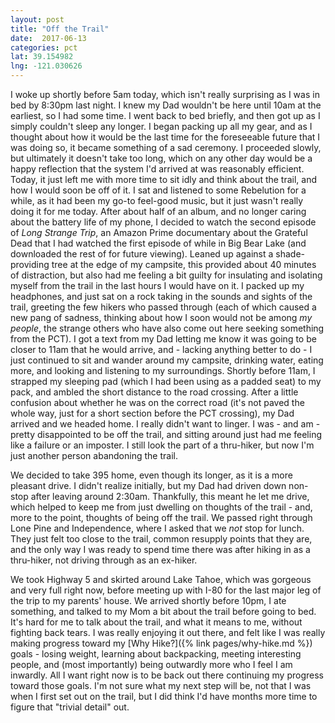 ```yaml
---
layout: post
title: "Off the Trail"
date:  2017-06-13
categories: pct
lat: 39.154982
lng: -121.030626
---
```

I woke up shortly before 5am today, which isn't really surprising as I was in bed by 8:30pm last night.  I knew my Dad wouldn't be here until 10am at the earliest, so I had some time.  I went back to bed briefly, and then got up as I simply couldn't sleep any longer.  I began packing up all my gear, and as I thought about how it would be the last time for the foreseeable future that I was doing so, it became something of a sad ceremony.  I proceeded slowly, but ultimately it doesn't take too long, which on any other day would be a happy reflection that the system I'd arrived at was reasonably efficient.  Today, it just left me with more time to sit idly and think about the trail, and how I would soon be off of it.  I sat and listened to some Rebelution for a while, as it had been my go-to feel-good music, but it just wasn't really doing it for me today.  After about half of an album, and no longer caring about the battery life of my phone, I decided to watch the second episode of *Long Strange Trip*, an Amazon Prime documentary about the Grateful Dead that I had watched the first episode of while in Big Bear Lake (and downloaded the rest of for future viewing).  Leaned up against a shade-providing tree at the edge of my campsite, this provided about 40 minutes of distraction, but also had me feeling a bit guilty for insulating and isolating myself from the trail in the last hours I would have on it.  I packed up my headphones, and just sat on a rock taking in the sounds and sights of the trail, greeting the few hikers who passed through (each of which caused a new pang of sadness, thinking about how I soon would not be among *my people*, the strange others who have also come out here seeking something from the PCT).  I got a text from my Dad letting me know it was going to be closer to 11am that he would arrive, and - lacking anything better to do - I just continued to sit and wander around my campsite, drinking water, eating more, and looking and listening to my surroundings.  Shortly before 11am, I strapped my sleeping pad (which I had been using as a padded seat) to my pack, and ambled the short distance to the road crossing.  After a little confusion about whether he was on the correct road (it's not paved the whole way, just for a short section before the PCT crossing), my Dad arrived and we headed home.  I really didn't want to linger.  I was - and am - pretty disappointed to be off the trail, and sitting around just had me feeling like a failure or an imposter.  I still look the part of a thru-hiker, but now I'm just another person abandoning the trail.

We decided to take 395 home, even though its longer, as it is a more pleasant drive.  I didn't realize initially, but my Dad had driven down non-stop after leaving around 2:30am.  Thankfully, this meant he let me drive, which helped to keep me from just dwelling on thoughts of the trail - and, more to the point, thoughts of being off the trail.  We passed right through Lone Pine and Independence, where I asked that we *not* stop for lunch.  They just felt too close to the trail, common resupply points that they are, and the only way I was ready to spend time there was after hiking in as a thru-hiker, not driving through as an ex-hiker.

We took Highway 5 and skirted around Lake Tahoe, which was gorgeous and very full right now, before meeting up with I-80 for the last major leg of the trip to my parents' house.  We arrived shortly before 10pm, I ate something, and talked to my Mom a bit about the trail before going to bed.  It's hard for me to talk about the trail, and what it means to me, without fighting back tears.  I was really enjoying it out there, and felt like I was really making progress toward my [Why Hike?]({% link pages/why-hike.md %}) goals - losing weight, learning about backpacking, meeting interesting people, and (most importantly) being outwardly more who I feel I am inwardly.  All I want right now is to be back out there continuing my progress toward those goals.  I'm not sure what my next step will be, not that I was when I first set out on the trail, but I did think I'd have months more time to figure that "trivial detail" out.